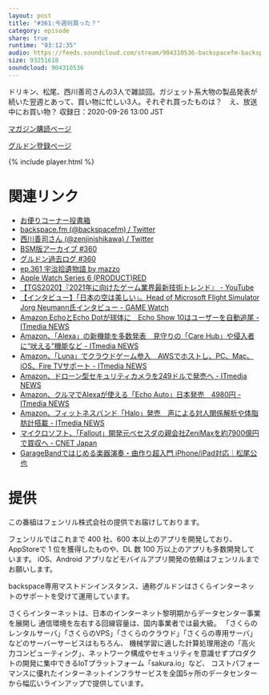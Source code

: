 ```yaml
---
layout: post
title: "#361:今週何買った？"
category: episode
share: true
runtime: "03:12:35"
audio: https://feeds.soundcloud.com/stream/904310536-backspacefm-backspacefm-361.mp3
size: 93251618
soundcloud: 904310536
---
```


ドリキン、松尾、西川善司さんの3人で雑談回。ガジェット系大物の製品発表が続いた翌週とあって、買い物に忙しい3人。それぞれ買ったものは？　え、放送中にお買い物？ 収録日：2020-09-26 13:00 JST

[マガジン購読ページ](https://note.com/drikin/m/m55ec296b7655)

[グルドン登録ページ](https://mstdn.guru/invite/3WVHpSMr)

{% include player.html %}

# 関連リンク
* [お便りコーナー投書箱](https://forms.gle/NDBngfLwc3jKbLEJ6)
* [backspace.fm (@backspacefm) / Twitter](https://twitter.com/backspacefm)
* [西川善司さん (@zenjinishikawa) / Twitter](https://twitter.com/zenjinishikawa)
* [BSM版アーカイブ #360](https://note.com/backspacefm/n/ne1582937f6ae)
* [グルドン過去ログ #360](https://rbtnn.github.io/mstdn-picker/?instance=mstdn.guru&since_id=104929190362203228&max_id=104930025934822459)
* [ep.361 宇治拾遺物語 by mazzo](https://note.com/mazzo/n/nbce2288b0e8c)
* [Apple Watch Series 6 (PRODUCT)RED](https://www.apple.com/jp/shop/buy-watch/apple-watch/44mm-gps%E3%83%A2%E3%83%87%E3%83%AB-%E3%83%AC%E3%83%83%E3%83%89-%E3%82%A2%E3%83%AB%E3%83%9F%E3%83%8B%E3%82%A6%E3%83%A0-%E3%83%AC%E3%83%83%E3%83%89-%E3%82%B9%E3%83%9D%E3%83%BC%E3%83%84%E3%83%90%E3%83%B3%E3%83%89-sm-ml)
* [【TGS2020】『2021年に向けたゲーム業界最新技術トレンド』 - YouTube](https://www.youtube.com/watch?v=lQy0bNB-e54&feature=youtu.be)
* [【インタビュー】「日本の空は美しい」。Head of Microsoft Flight Simulator Jorg Neumann氏インタビュー - GAME Watch](https://game.watch.impress.co.jp/docs/interview/1278802.html)
* [Amazon EchoとEcho Dotが球体に　Echo Show 10はユーザーを自動追尾 - ITmedia NEWS](https://www.itmedia.co.jp/news/articles/2009/25/news077.html)
* [Amazon、「Alexa」の新機能を多数発表　見守りの「Care Hub」や侵入者に“吠える”機能など - ITmedia NEWS](https://www.itmedia.co.jp/news/articles/2009/25/news070.html)
* [Amazon、「Luna」でクラウドゲーム参入　AWSでホストし、PC、Mac、iOS、Fire TVサポート - ITmedia NEWS](https://www.itmedia.co.jp/news/articles/2009/25/news059.html)
* [Amazon、ドローン型セキュリティカメラを249ドルで発売へ - ITmedia NEWS](https://www.itmedia.co.jp/news/articles/2009/25/news062.html)
* [Amazon、クルマでAlexaが使える「Echo Auto」日本発売　4980円 - ITmedia NEWS](https://www.itmedia.co.jp/news/articles/2009/25/news091.html)
* [Amazon、フィットネスバンド「Halo」発売　声による対人関係解析や体脂肪計搭載 - ITmedia NEWS](https://www.itmedia.co.jp/news/articles/2008/28/news060.html)
* [マイクロソフト、「Fallout」開発元ベセスダの親会社ZeniMaxを約7900億円で買収へ - CNET Japan](https://japan.cnet.com/article/35159884/)
* [GarageBandではじめる楽器演奏・曲作り超入門 iPhone/iPad対応｜松尾公也](https://www.amazon.co.jp/GarageBand%E3%81%A7%E3%81%AF%E3%81%98%E3%82%81%E3%82%8B%E6%A5%BD%E5%99%A8%E6%BC%94%E5%A5%8F%E3%83%BB%E6%9B%B2%E4%BD%9C%E3%82%8A%E8%B6%85%E5%85%A5%E9%96%80-iPhone-iPad%E5%AF%BE%E5%BF%9C-%E6%9D%BE%E5%B0%BE%E5%85%AC%E4%B9%9F-ebook/dp/B07644SPMP/ref=tmm_kin_swatch_0?_encoding=UTF8&qid=&sr=)

# 提供

この番組はフェンリル株式会社の提供でお届けしております。

フェンリルではこれまで 400 社、600 本以上のアプリを開発しており、AppStoreで 1 位を獲得したものや、DL 数 100 万以上のアプリも多数開発しています。
iOS、Android アプリなどモバイルアプリ開発の依頼はフェンリルまでお願いします。

backspace専用マストドンインスタンス、通称グルドンはさくらインターネットのサポートを受けて運用しています。

さくらインターネットは、日本のインターネット黎明期からデータセンター事業を展開し
通信環境を左右する回線容量は、国内事業者では最大級。
「さくらのレンタルサーバ」「さくらのVPS」「さくらのクラウド」「さくらの専用サーバ」などのサーバーサービスはもちろん、
機械学習に適した計算処理用途の「高火力コンピューティング」、ネットワーク構成やセキュリティを意識せずプロダクトの開発に集中できるIoTプラットフォーム「sakura.io」など、
コストパフォーマンスに優れたインターネットインフラサービスを全国5ヶ所のデータセンターから幅広いラインアップで提供しています。
